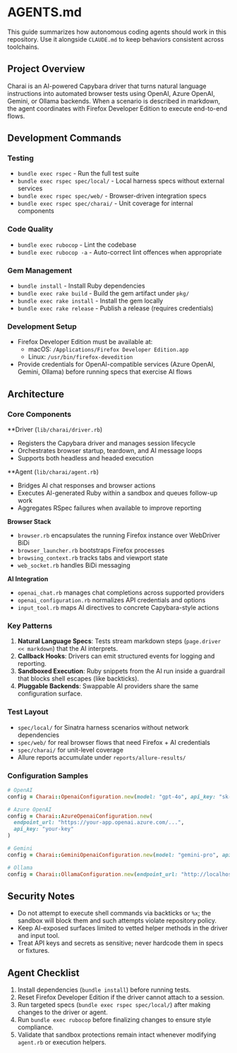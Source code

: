 # AGENTS.md

This guide summarizes how autonomous coding agents should work in this repository. Use it alongside `CLAUDE.md` to keep behaviors consistent across toolchains.

## Project Overview

Charai is an AI-powered Capybara driver that turns natural language instructions into automated browser tests using OpenAI, Azure OpenAI, Gemini, or Ollama backends. When a scenario is described in markdown, the agent coordinates with Firefox Developer Edition to execute end-to-end flows.

## Development Commands

### Testing
- `bundle exec rspec` - Run the full test suite
- `bundle exec rspec spec/local/` - Local harness specs without external services
- `bundle exec rspec spec/web/` - Browser-driven integration specs
- `bundle exec rspec spec/charai/` - Unit coverage for internal components

### Code Quality
- `bundle exec rubocop` - Lint the codebase
- `bundle exec rubocop -a` - Auto-correct lint offences when appropriate

### Gem Management
- `bundle install` - Install Ruby dependencies
- `bundle exec rake build` - Build the gem artifact under `pkg/`
- `bundle exec rake install` - Install the gem locally
- `bundle exec rake release` - Publish a release (requires credentials)

### Development Setup
- Firefox Developer Edition must be available at:
  - macOS: `/Applications/Firefox Developer Edition.app`
  - Linux: `/usr/bin/firefox-devedition`
- Provide credentials for OpenAI-compatible services (Azure OpenAI, Gemini, Ollama) before running specs that exercise AI flows

## Architecture

### Core Components

**Driver (`lib/charai/driver.rb`)
- Registers the Capybara driver and manages session lifecycle
- Orchestrates browser startup, teardown, and AI message loops
- Supports both headless and headed execution

**Agent (`lib/charai/agent.rb`)
- Bridges AI chat responses and browser actions
- Executes AI-generated Ruby within a sandbox and queues follow-up work
- Aggregates RSpec failures when available to improve reporting

**Browser Stack**
- `browser.rb` encapsulates the running Firefox instance over WebDriver BiDi
- `browser_launcher.rb` bootstraps Firefox processes
- `browsing_context.rb` tracks tabs and viewport state
- `web_socket.rb` handles BiDi messaging

**AI Integration**
- `openai_chat.rb` manages chat completions across supported providers
- `openai_configuration.rb` normalizes API credentials and options
- `input_tool.rb` maps AI directives to concrete Capybara-style actions

### Key Patterns

1. **Natural Language Specs**: Tests stream markdown steps (`page.driver << markdown`) that the AI interprets.
2. **Callback Hooks**: Drivers can emit structured events for logging and reporting.
3. **Sandboxed Execution**: Ruby snippets from the AI run inside a guardrail that blocks shell escapes (like backticks).
4. **Pluggable Backends**: Swappable AI providers share the same configuration surface.

### Test Layout

- `spec/local/` for Sinatra harness scenarios without network dependencies
- `spec/web/` for real browser flows that need Firefox + AI credentials
- `spec/charai/` for unit-level coverage
- Allure reports accumulate under `reports/allure-results/`

### Configuration Samples

```ruby
# OpenAI
config = Charai::OpenaiConfiguration.new(model: "gpt-4o", api_key: "sk-...")

# Azure OpenAI
config = Charai::AzureOpenaiConfiguration.new(
  endpoint_url: "https://your-app.openai.azure.com/...",
  api_key: "your-key"
)

# Gemini
config = Charai::GeminiOpenaiConfiguration.new(model: "gemini-pro", api_key: "your-key")

# Ollama
config = Charai::OllamaConfiguration.new(endpoint_url: "http://localhost:11434", model: "llama2")
```

## Security Notes

- Do not attempt to execute shell commands via backticks or `%x`; the sandbox will block them and such attempts violate repository policy.
- Keep AI-exposed surfaces limited to vetted helper methods in the driver and input tool.
- Treat API keys and secrets as sensitive; never hardcode them in specs or fixtures.

## Agent Checklist

1. Install dependencies (`bundle install`) before running tests.
2. Reset Firefox Developer Edition if the driver cannot attach to a session.
3. Run targeted specs (`bundle exec rspec spec/local/`) after making changes to the driver or agent.
4. Run `bundle exec rubocop` before finalizing changes to ensure style compliance.
5. Validate that sandbox protections remain intact whenever modifying `agent.rb` or execution helpers.
